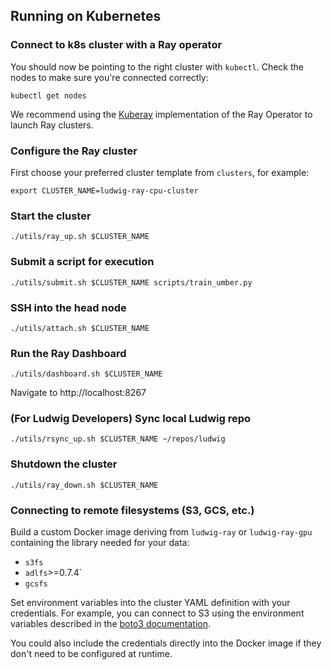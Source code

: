 ## Running on Kubernetes

### Connect to k8s cluster with a Ray operator

You should now be pointing to the right cluster with `kubectl`. Check the nodes to make sure you're connected correctly:

```
kubectl get nodes
```

We recommend using the [Kuberay](https://github.com/ray-project/kuberay) implementation of the Ray Operator to launch Ray clusters.

### Configure the Ray cluster

First choose your preferred cluster template from `clusters`, for example:

```
export CLUSTER_NAME=ludwig-ray-cpu-cluster
```

### Start the cluster

```
./utils/ray_up.sh $CLUSTER_NAME
```

### Submit a script for execution

```
./utils/submit.sh $CLUSTER_NAME scripts/train_umber.py
```

### SSH into the head node

```
./utils/attach.sh $CLUSTER_NAME
```

### Run the Ray Dashboard

```
./utils/dashboard.sh $CLUSTER_NAME
```

Navigate to http://localhost:8267

### (For Ludwig Developers) Sync local Ludwig repo

```
./utils/rsync_up.sh $CLUSTER_NAME ~/repos/ludwig
```

### Shutdown the cluster

```
./utils/ray_down.sh $CLUSTER_NAME
```

### Connecting to remote filesystems (S3, GCS, etc.)

Build a custom Docker image deriving from `ludwig-ray` or `ludwig-ray-gpu` containing the library needed for your
data:

- `s3fs`
- `adlfs`>=0.7.4\`
- `gcsfs`

Set environment variables into the cluster YAML definition with your credentials. For example, you can connect to S3 using the environment variables described in the [boto3 documentation](https://boto3.amazonaws.com/v1/documentation/api/latest/guide/configuration.html#using-environment-variables).

You could also include the credentials directly into the Docker image if they don't need to be configured at runtime.

